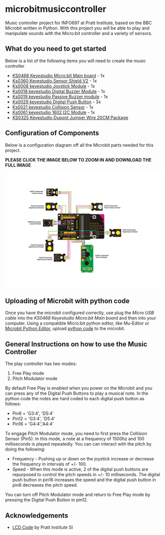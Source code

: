# microbitmusiccontroller
Music controller project for INFO697 at Pratt Institute, based on the BBC Microbit written in Python.  With this project you will be able to play and manipulate sounds with the Micro:bit controller and a variety of sensors.

## What do you need to get started
Below is a list of the following items you will need to create the music controller
* [KS0468 Keyestudio Micro:bit Main board](https://wiki.keyestudio.com/KS0468_Keyestudio_Storage_Bag_Micro:bit_Main_board_Kit) - 1x
* [Ks0360 Keyestudio Sensor Shield V2](https://wiki.keyestudio.com/Ks0360_Keyestudio_Sensor_Shield_V2_for_BBC_micro:bit) - 1x
* [Ks0008 keyestudio Joystick Module](https://wiki.keyestudio.com/Ks0008_keyestudio_Joystick_Module) - 1x
* [Ks0018 keyestudio Digital Buzzer Module](https://wiki.keyestudio.com/Ks0018_keyestudio_Digital_Buzzer_Module) - 1x
* [Ks0019 keyestudio Passive Buzzer module](https://wiki.keyestudio.com/Ks0019_keyestudio_Passive_Buzzer_module) - 1x
* [Ks0029 keyestudio Digital Push Button](https://wiki.keyestudio.com/Ks0029_keyestudio_Digital_Push_Button) - 3x
* [Ks0021 keyestudio Collision Sensor](https://wiki.keyestudio.com/Ks0021_keyestudio_Collision_Sensor) - 1x
* [Ks0061 keyestudio 1602 I2C Module](https://wiki.keyestudio.com/Ks0061_keyestudio_1602_I2C_Module) - 1x
* [KS0325 Keyestudio Dupont Jumper Wire 20CM Package](https://wiki.keyestudio.com/index.php/KS0325_Keyestudio_Dupont_Jumper_Wire_20CM_Package_(M-M,_M-F,_F-F))

## Configuration of Components

Below is a configuration diagram off all the Microbit parts needed for this project. 

**PLEASE CLICK THE IMAGE BELOW TO ZOOM IN AND DOWNLOAD THE FULL IMAGE**

![](images/Music_Controller_Config_Complete.png)


## Uploading of Microbit with python code
Once you have the microbit configured correctly, use plug the *Micro USB cable* into the *KS0468 Keyestudio Micro:bit Main board* and then into your computer.  Using a compatible Micro:bit python editor, like Mu-Editor or [Microbit Python Editor](https://python.microbit.org/v/2.0), upload [python code](https://github.com/armbur/microbitmusiccontroller/blob/master/music_controller.py) to the microbit.

 ## General Instructions on how to use the Music Controller

The play controller has two modes:
1. Free Play mode
2. Pitch Modulator mode

By default Free Play is enabled when you power on the Microbit and you can press any of the Digital Push Buttons to play a musical note. In the python code the notes are hard coded to each digital push button as follows:
* Pin8 = 'G3:4', 'D5:4'
* Pin12 = 'G3:4', 'D5:4'
* Pin16 = 'G4:4','A4:4'

To engage Pitch Modulator mode, you need to first press the Collision Sensor (Pin5).  In this mode, a note at a frequency of 1500hz and 100 milliseconds is played repeatedly. You can can interact with the pitch by doing the following: 
* Frequency - Pushing up or down on the joystick increase or decrease the frequency in intervals of +/- 100.  
* Speed - When this mode is active, 2 of the digital push buttons are repurposed to control the pitch speeds in +/- 10 milliseconds.  The digital push button in pin16 increases the speed and the digital push button in pin8 decreases the pitch speed. 

You can turn off Pitch Modulator mode and return to Free Play mode by pressing the Digital Push Button in pin12.

## Acknowledgements
* [LCD Code](https://github.com/Pratt-Institute/MicroPython4MicroBit/blob/master/lcd_complete.py) by Pratt Institute SI
